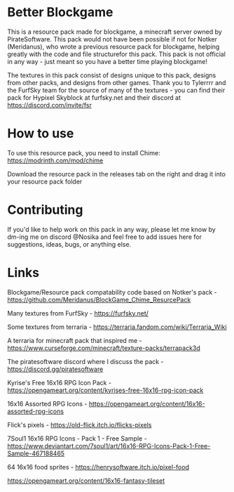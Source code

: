 # Better Blockgame

This is a resource pack made for blockgame, a minecraft server owned by PirateSoftware. This pack would not have been possible if not for Notker (Meridanus), who wrote a previous resource pack for blockgame, helping greatly with the code and file structurefor this pack. This pack is not official in any way - just meant so you have a better time playing blockgame!

The textures in this pack consist of designs unique to this pack, designs from other packs, and designs from other games. Thank you to Tylerrrr and the FurfSky team for the source of many of the textures - you can find their pack for Hypixel Skyblock at furfsky.net and their discord at https://discord.com/invite/fsr

# How to use

To use this resource pack, you need to install Chime:
https://modrinth.com/mod/chime

Download the resource pack in the releases tab on the right and drag it into your resource pack folder

# Contributing

If you'd like to help work on this pack in any way, please let me know by dm-ing me on discord @Nosika and feel free to add issues here for suggestions, ideas, bugs, or anything else.

# Links

Blockgame/Resource pack compatability code based on Notker's pack - https://github.com/Meridanus/BlockGame_Chime_ResurcePack

Many textures from FurfSky - https://furfsky.net/

Some textures from terraria - https://terraria.fandom.com/wiki/Terraria_Wiki

A terraria for minecraft pack that inspired me - https://www.curseforge.com/minecraft/texture-packs/terrapack3d

The piratesoftware discord where I discuss the pack - https://discord.gg/piratesoftware

Kyrise's Free 16x16 RPG Icon Pack - https://opengameart.org/content/kyrises-free-16x16-rpg-icon-pack

16x16 Assorted RPG Icons - https://opengameart.org/content/16x16-assorted-rpg-icons

Flick's pixels - https://old-flick.itch.io/flicks-pixels

7Soul1 16x16 RPG Icons - Pack 1 - Free Sample - https://www.deviantart.com/7soul1/art/16x16-RPG-Icons-Pack-1-Free-Sample-467188465

64 16x16 food sprites - https://henrysoftware.itch.io/pixel-food

https://opengameart.org/content/16x16-fantasy-tileset
